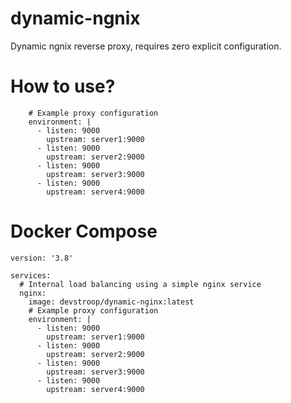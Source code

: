 # dynamic-ngnix

Dynamic ngnix reverse proxy, requires zero explicit configuration.

# How to use?

```
    # Example proxy configuration
    environment: |
      - listen: 9000
        upstream: server1:9000
      - listen: 9000
        upstream: server2:9000
      - listen: 9000
        upstream: server3:9000
      - listen: 9000
        upstream: server4:9000
```

# Docker Compose

```
version: '3.8'

services:
  # Internal load balancing using a simple nginx service
  nginx:
    image: devstroop/dynamic-nginx:latest
    # Example proxy configuration
    environment: |
      - listen: 9000
        upstream: server1:9000
      - listen: 9000
        upstream: server2:9000
      - listen: 9000
        upstream: server3:9000
      - listen: 9000
        upstream: server4:9000

```
